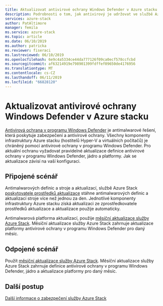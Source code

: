 ```yaml
---
title: Aktualizovat antivirové ochrany Windows Defender v Azure stacku
description: Podrobnosti o tom, jak antivirový je udržovat ve službě Azure Stack
services: azure-stack
author: PatAltimore
manager: femila
ms.service: azure-stack
ms.topic: article
ms.date: 06/10/2019
ms.author: patricka
ms.reviewer: fiseraci
ms.lastreviewed: 06/10/2019
ms.openlocfilehash: 6e9c4a5334ce44da777126f09ca0ecf578ccfcbd
ms.sourcegitcommit: af63214919e798901399fdffef09650de4176956
ms.translationtype: MT
ms.contentlocale: cs-CZ
ms.lasthandoff: 06/11/2019
ms.locfileid: "66828120"
---
```

# <a name="update-windows-defender-antivirus-on-azure-stack"></a>Aktualizovat antivirové ochrany Windows Defender v Azure stacku

[Antivirová ochrana v programu Windows Defender](https://docs.microsoft.com/windows/security/threat-protection/windows-defender-antivirus/windows-defender-antivirus-in-windows-10) je antimalwarové řešení, která poskytuje zabezpečení a antivirové ochrany. Všechny komponenty infrastruktury Azure stacku (hostitelů Hyper-V a virtuálních počítačů) je chráněný pomocí antivirové ochrany v programu Windows Defender. Pro aktuální ochranu vyžadovat pravidelné aktualizace definice antivirové ochrany v programu Windows Defender, jádro a platformy. Jak se aktualizace závisí na vaší konfiguraci.

## <a name="connected-scenario"></a>Připojené scénář

Antimalwarových definic a stroje a aktualizací, službě Azure Stack [poskytovatele prostředků aktualizace](azure-stack-updates.md#the-update-resource-provider) stáhne antimalwarových definic a aktualizací stroje více než jednou za den. Jednotlivé komponenty infrastruktury Azure stacku získá aktualizaci ze zprostředkovatele prostředků aktualizace a aktualizace použije automaticky.

Antimalwarová platforma aktualizací, použije [měsíční aktualizace služby Azure Stack](azure-stack-apply-updates.md). Měsíční aktualizace služby Azure Stack zahrnuje aktualizace platformy antivirové ochrany v programu Windows Defender pro daný měsíc.

## <a name="disconnected-scenario"></a>Odpojené scénář

 Použít [měsíční aktualizace služby Azure Stack](azure-stack-apply-updates.md). Měsíční aktualizace služby Azure Stack zahrnuje definice antivirové ochrany v programu Windows Defender, jádro a aktualizace platformy pro daný měsíc.

## <a name="next-steps"></a>Další postup

[Další informace o zabezpečení služby Azure Stack](azure-stack-security-foundations.md)
